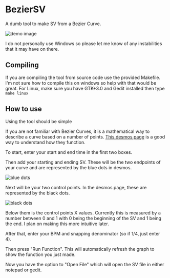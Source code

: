 # BezierSV

A dumb tool to make SV from a Bezier Curve.

![demo image](https://i.imgur.com/pN9zbGU.png)

I do not personally use Windows so please let me know of any instabilities that it may have on there.

## Compiling 

If you are compiling the tool from source code use the provided Makefile.
I'm not sure how to compile this on windows so help with that would be great.
For Linux, make sure you have GTK+3.0 and Gedit installed then type `make linux` 

## How to use

Using the tool should be simple 

If you are not familiar with Bezier Curves, it is a mathematical way to describe a curve based on a number of points. [This desmos page](https://www.desmos.com/calculator/ebdtbxgbq0) is a good way to understand how they function.

To start, enter your start and end time in the first two boxes.

Then add your starting and ending SV. These will be the two endpoints of your curve and are represented by the blue dots in desmos.

![blue dots](https://i.imgur.com/iVF3Rpm.png)

Next will be your two control points. In the desmos page, these are represented by the black dots.

![black dots](https://i.imgur.com/kbT5RnP.png)

Below them is the control points X values. Currently this is measured by a number between 0 and 1 with 0 being the beginning of the SV and 1 being the end. I plan on making this more intuitive later.

After that, enter your BPM and snapping denominator (so if 1/4, just enter 4).

Then press "Run Function". This will automatically refresh the graph to show the function you just made.

Now you have the option to "Open File" which will open the SV file in either notepad or gedit.





